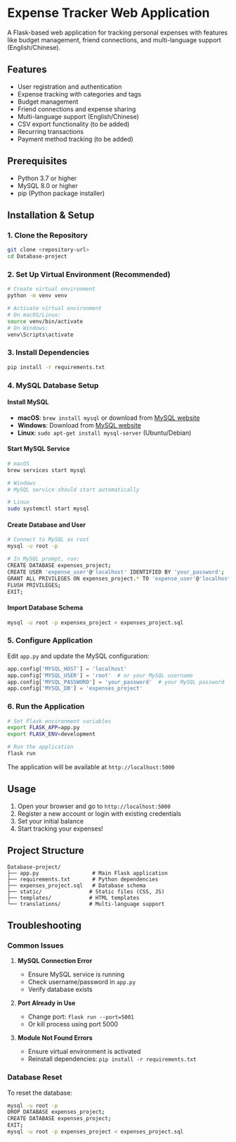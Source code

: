 # Expense Tracker Web Application

A Flask-based web application for tracking personal expenses with features like budget management, friend connections, and multi-language support (English/Chinese).

## Features

- User registration and authentication
- Expense tracking with categories and tags
- Budget management
- Friend connections and expense sharing
- Multi-language support (English/Chinese)
- CSV export functionality (to be added)
- Recurring transactions
- Payment method tracking (to be added)

## Prerequisites

- Python 3.7 or higher
- MySQL 8.0 or higher
- pip (Python package installer)

## Installation & Setup

### 1. Clone the Repository

```bash
git clone <repository-url>
cd Database-project
```

### 2. Set Up Virtual Environment (Recommended)

```bash
# Create virtual environment
python -m venv venv

# Activate virtual environment
# On macOS/Linux:
source venv/bin/activate
# On Windows:
venv\Scripts\activate
```

### 3. Install Dependencies

```bash
pip install -r requirements.txt
```

### 4. MySQL Database Setup

#### Install MySQL
- **macOS**: `brew install mysql` or download from [MySQL website](https://dev.mysql.com/downloads/mysql/)
- **Windows**: Download from [MySQL website](https://dev.mysql.com/downloads/mysql/)
- **Linux**: `sudo apt-get install mysql-server` (Ubuntu/Debian)

#### Start MySQL Service
```bash
# macOS
brew services start mysql

# Windows
# MySQL service should start automatically

# Linux
sudo systemctl start mysql
```

#### Create Database and User
```bash
# Connect to MySQL as root
mysql -u root -p

# In MySQL prompt, run:
CREATE DATABASE expenses_project;
CREATE USER 'expense_user'@'localhost' IDENTIFIED BY 'your_password';
GRANT ALL PRIVILEGES ON expenses_project.* TO 'expense_user'@'localhost';
FLUSH PRIVILEGES;
EXIT;
```

#### Import Database Schema
```bash
mysql -u root -p expenses_project < expenses_project.sql
```

### 5. Configure Application

Edit `app.py` and update the MySQL configuration:

```python
app.config['MYSQL_HOST'] = 'localhost'
app.config['MYSQL_USER'] = 'root'  # or your MySQL username
app.config['MYSQL_PASSWORD'] = 'your_password'  # your MySQL password
app.config['MYSQL_DB'] = 'expenses_project'
```

### 6. Run the Application

```bash
# Set Flask environment variables
export FLASK_APP=app.py
export FLASK_ENV=development

# Run the application
flask run
```

The application will be available at `http://localhost:5000`

## Usage

1. Open your browser and go to `http://localhost:5000`
2. Register a new account or login with existing credentials
3. Set your initial balance
4. Start tracking your expenses!

## Project Structure

```
Database-project/
├── app.py                 # Main Flask application
├── requirements.txt       # Python dependencies
├── expenses_project.sql   # Database schema
├── static/               # Static files (CSS, JS)
├── templates/            # HTML templates
└── translations/         # Multi-language support
```

## Troubleshooting

### Common Issues

1. **MySQL Connection Error**
   - Ensure MySQL service is running
   - Check username/password in `app.py`
   - Verify database exists

2. **Port Already in Use**
   - Change port: `flask run --port=5001`
   - Or kill process using port 5000

3. **Module Not Found Errors**
   - Ensure virtual environment is activated
   - Reinstall dependencies: `pip install -r requirements.txt`

### Database Reset

To reset the database:
```bash
mysql -u root -p
DROP DATABASE expenses_project;
CREATE DATABASE expenses_project;
EXIT;
mysql -u root -p expenses_project < expenses_project.sql
```


